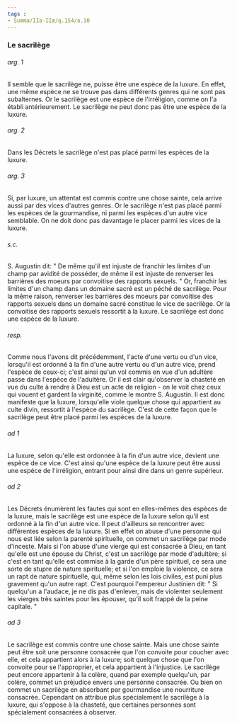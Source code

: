 ```yaml
---
tags : 
- Summa/IIa-IIæ/q.154/a.10
---
```


### Le sacrilège

###### arg. 1
Il semble que le sacrilège ne, puisse être une espèce de la luxure. En effet, une même espèce ne se trouve pas dans différents genres qui ne sont pas subalternes. Or le sacrilège est une espèce de l'irréligion, comme on l'a établi antérieurement. Le sacrilège ne peut donc pas être une espèce de la luxure. 

###### arg. 2
Dans les Décrets le sacrilège n'est pas placé parmi les espèces de la luxure. 

###### arg. 3
Si, par luxure, un attentat est commis contre une chose sainte, cela arrive aussi par des vices d'autres genres. Or le sacrilège n'est pas placé parmi les espèces de la gourmandise, ni parmi les espèces d'un autre vice semblable. On ne doit donc pas davantage le placer parmi les vices de la luxure. 

###### s.c.
S. Augustin dit: " De même qu'il est injuste de franchir les limites d'un champ par avidité de posséder, de même il est injuste de renverser les barrières des moeurs par convoitise des rapports sexuels. " Or, franchir les limites d'un champ dans un domaine sacré est un péché de sacrilège. Pour la même raison, renverser les barrières des moeurs par convoitise des rapports sexuels dans un domaine sacré constitue le vice de sacrilège. Or la convoitise des rapports sexuels ressortit à la luxure. Le sacrilège est donc une espèce de la luxure. 

###### resp.
Comme nous l'avons dit précédemment, l'acte d'une vertu ou d'un vice, lorsqu'il est ordonné à la fin d'une autre vertu ou d'un autre vice, prend l'espèce de ceux-ci; c'est ainsi qu'un vol commis en vue d'un adultère passe dans l'espèce de l'adultère. Or il est clair qu'observer la chasteté en vue du culte à rendre à Dieu est un acte de religion - on le voit chez ceux qui vouent et gardent la virginité, comme le montre S. Augustin. Il est donc manifeste que la luxure, lorsqu'elle viole quelque chose qui appartient au culte divin, ressortit à l'espèce du sacrilège. C'est de cette façon que le sacrilège peut être placé parmi les espèces de la luxure. 

###### ad 1
La luxure, selon qu'elle est ordonnée à la fin d'un autre vice, devient une espèce de ce vice. C'est ainsi qu'une espèce de la luxure peut être aussi une espèce de l'irréligion, entrant pour ainsi dire dans un genre supérieur. 

###### ad 2
Les Décrets énumèrent les fautes qui sont en elles-mêmes des espèces de la luxure, mais le sacrilège est une espèce de la luxure selon qu'il est ordonné à la fin d'un autre vice. Il peut d'ailleurs se rencontrer avec différentes espèces de la luxure. Si en effet on abuse d'une personne qui nous est liée selon la parenté spirituelle, on commet un sacrilège par mode d'inceste. Mais si l'on abuse d'une vierge qui est consacrée à Dieu, en tant qu'elle est une épouse du Christ, c'est un sacrilège par mode d'adultère; si c'est en tant qu'elle est commise à la garde d'un père spirituel, ce sera une sorte de stupre de nature spirituelle; et si l'on emploie la violence, ce sera un rapt de nature spirituelle, qui, même selon les lois civiles, est puni plus gravement qu'un autre rapt. C'est pourquoi l'empereur Justinien dit: " Si quelqu'un a l'audace, je ne dis pas d'enlever, mais de violenter seulement les vierges très saintes pour les épouser, qu'il soit frappé de la peine capitale. " 

###### ad 3
Le sacrilège est commis contre une chose sainte. Mais une chose sainte peut être soit une personne consacrée que l'on convoite pour coucher avec elle, et cela appartient alors à la luxure; soit quelque chose que l'on convoite pour se l'approprier, et cela appartient à l'injustice. Le sacrilège peut encore appartenir à la colère, quand par exemple quelqu'un, par colère, commet un préjudice envers une personne consacrée. Ou bien on commet un sacrilège en absorbant par gourmandise une nourriture consacrée. Cependant on attribue plus spécialement le sacrilège à la luxure, qui s'oppose à la chasteté, que certaines personnes sont spécialement consacrées à observer. 

